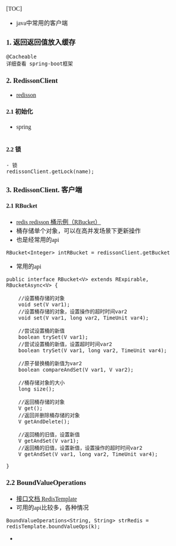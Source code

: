 <font face="Simsun" size=3>

[TOC]

- java中常用的客户端

### 1. 返回返回值放入缓存

~~~
@Cacheable
详细查看 spring-boot框架
~~~

### 2. RedissonClient

- [redisson](https://github.com/redisson/redisson/wiki/1.-%E6%A6%82%E8%BF%B0)

#### 2.1 初始化

- spring
~~~
~~~

#### 2.2 锁 
~~~
- 锁
redissonClient.getLock(name);
~~~

### 3. RedissonClient. 客户端

#### 2.1 RBucket

- [redis redisson 桶示例（RBucket）](https://blog.csdn.net/weixin_43931625/article/details/103250648)
- 桶存储单个对象，可以在高并发场景下更新操作
- 也是经常用的api
~~~
RBucket<Integer> intRBucket = redissonClient.getBucket
~~~
- 常用的api
~~~
public interface RBucket<V> extends RExpirable, RBucketAsync<V> {
 
    //设置桶存储的对象
    void set(V var1);
    //设置桶存储的对象，设置操作的超时时间var2
    void set(V var1, long var2, TimeUnit var4);        
 
    //尝试设置桶的新值
    boolean trySet(V var1);                            
    //尝试设置桶的新值，设置超时时间var2
    boolean trySet(V var1, long var2, TimeUnit var4);  
 
    //原子替换桶的新值为var2
    boolean compareAndSet(V var1, V var2);             
 
    //桶存储对象的大小
    long size();                                       
 
    //返回桶存储的对象
    V get();                                           
    //返回并删除桶存储的对象
    V getAndDelete();                                  
 
    //返回桶的旧值，设置新值
    V getAndSet(V var1);                               
    //返回桶的旧值，设置新值，设置操作的超时时间var2
    V getAndSet(V var1, long var2, TimeUnit var4);     
 
}
~~~

### 2.2 BoundValueOperations

- [接口文档 RedisTemplate](https://blog.csdn.net/qq_42383787/article/details/86613120)
- 可用的api比较多，各种情况
~~~
BoundValueOperations<String, String> strRedis = redisTemplate.boundValueOps(k);
~~~
- 

</font>